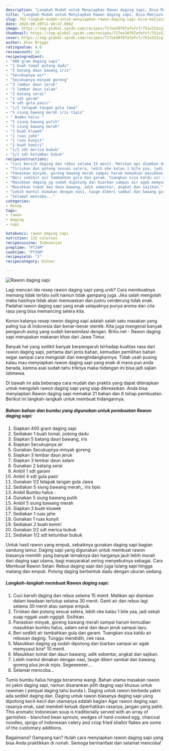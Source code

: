 ```yaml
---
description: "Langkah Mudah untuk Menyiapkan Rawon daging sapi, Bisa Manjain Lidah"
title: "Langkah Mudah untuk Menyiapkan Rawon daging sapi, Bisa Manjain Lidah"
slug: 762-langkah-mudah-untuk-menyiapkan-rawon-daging-sapi-bisa-manjain-lidah
date: 2020-08-20T11:49:47.096Z
image: https://img-global.cpcdn.com/recipes/717ee30f07afefcf/751x532cq70/rawon-daging-sapi-foto-resep-utama.jpg
thumbnail: https://img-global.cpcdn.com/recipes/717ee30f07afefcf/751x532cq70/rawon-daging-sapi-foto-resep-utama.jpg
cover: https://img-global.cpcdn.com/recipes/717ee30f07afefcf/751x532cq70/rawon-daging-sapi-foto-resep-utama.jpg
author: Alex Briggs
ratingvalue: 4.8
reviewcount: 14
recipeingredient:
- "400 gram daging sapi"
- "1 buah tomat potong dadu"
- "5 batang daun bawang iris"
- "Secukupnya air"
- "Secukupnya minyak goreng"
- "3 lembar daun jeruk"
- "3 lembar daun salam"
- "2 batang serai"
- "1 sdt garam"
- "4 sdt gula pasir"
- "1/2 telapak tangan gula Jawa"
- "5 siung bawang merah iris tipis"
- " Bumbu halus "
- "5 siung bawang putih"
- "5 siung bawang merah"
- "3 buah kluwek"
- "1 ruas jahe"
- "1 ruas kunyit"
- "2 buah kemiri"
- "1/2 sdt merica bubuk"
- "1/2 sdt ketumbar bubuk"
recipeinstructions:
- "Cuci bersih daging dan rebus selama 15 menit. Matikan api diamkan dalam keadaan tertutup selama 30 menit. Ganti air dan rebus lagi selama 30 menit atau sampai empuk."
- "Tiriskan dan potong sesuai selera, lebih oke kalau 1 bite yaa, jadi sekali suap nggak usah nggigit. Sisihkan."
- "Panaskan minyak, goreng bawang merah sampai harum kemudian masukkan bumbu halus, salam serai dan daun jeruk sampai layu."
- "Beri sedikit air tambahkan gula dan garam. Tuangkan sisa kaldu air rebusan daging. Tunggu mendidih, cek rasa."
- "Masukkan daging yg sudah dipotong dan biarkan sampai air agak memyusut kira² 10 menit."
- "Masukkan tomat dan daun bawang, adik sebentar, angkat dan sajikan."
- "Lebih mantul dimakan dengan nasi, tauge diberi sambal dan bawang goreng plus jeruk nipis. Segeeeeeer...."
- "Selamat mencoba..."
categories:
- Resep
tags:
- rawon
- daging
- sapi

katakunci: rawon daging sapi 
nutrition: 132 calories
recipecuisine: Indonesian
preptime: "PT34M"
cooktime: "PT35M"
recipeyield: "1"
recipecategory: Dinner

---
```



![Rawon daging sapi](https://img-global.cpcdn.com/recipes/717ee30f07afefcf/751x532cq70/rawon-daging-sapi-foto-resep-utama.jpg)

Lagi mencari ide resep rawon daging sapi yang unik? Cara membuatnya memang tidak terlalu sulit namun tidak gampang juga. Jika salah mengolah maka hasilnya tidak akan memuaskan dan justru cenderung tidak enak. Padahal rawon daging sapi yang enak selayaknya punya aroma dan cita rasa yang bisa memancing selera kita.

Konon katanya resep rawon daging sapi adalah salah satu masakan yang paling tua di Indonesia dan benar-benar otentik. Kita juga mengenal banyak pengaruh asing yang sudah berasimilasi dengan. Brilio.net - Rawon daging sapi merupakan makanan khas dari Jawa Timur.

Banyak hal yang sedikit banyak berpengaruh terhadap kualitas rasa dari rawon daging sapi, pertama dari jenis bahan, kemudian pemilihan bahan segar sampai cara mengolah dan menghidangkannya. Tidak usah pusing kalau mau menyiapkan rawon daging sapi yang enak di mana pun anda berada, karena asal sudah tahu triknya maka hidangan ini bisa jadi sajian istimewa.


Di bawah ini ada beberapa cara mudah dan praktis yang dapat diterapkan untuk mengolah rawon daging sapi yang siap dikreasikan. Anda bisa menyiapkan Rawon daging sapi memakai 21 bahan dan 8 tahap pembuatan. Berikut ini langkah-langkah untuk membuat hidangannya.

<!--inarticleads1-->

##### Bahan-bahan dan bumbu yang digunakan untuk pembuatan Rawon daging sapi:

1. Siapkan 400 gram daging sapi
1. Sediakan 1 buah tomat, potong dadu
1. Siapkan 5 batang daun bawang, iris
1. Siapkan Secukupnya air
1. Gunakan Secukupnya minyak goreng
1. Siapkan 3 lembar daun jeruk
1. Siapkan 3 lembar daun salam
1. Gunakan 2 batang serai
1. Ambil 1 sdt garam
1. Ambil 4 sdt gula pasir
1. Gunakan 1/2 telapak tangan gula Jawa
1. Sediakan 5 siung bawang merah,, iris tipis
1. Ambil  Bumbu halus :
1. Gunakan 5 siung bawang putih
1. Ambil 5 siung bawang merah
1. Siapkan 3 buah kluwek
1. Sediakan 1 ruas jahe
1. Gunakan 1 ruas kunyit
1. Sediakan 2 buah kemiri
1. Gunakan 1/2 sdt merica bubuk
1. Sediakan 1/2 sdt ketumbar bubuk


Untuk hasil rawon yang empuk, sebaiknya gunakan daging sapi bagian sandung lamur. Daging sapi yang digunakan untuk membuat rawon biasanya memilih yang banyak lemaknya dan harganya jauh lebih murah dari daging sapi utama, bagi masyarakat sering menyebutnya sebagai. Cara Membuat Rawon Setan: Rebus daging sapi dan juga tulang sapi hingga matang dan empuk. Potong daging berbentuk dadu dengan ukuran sedang. 

<!--inarticleads2-->

##### Langkah-langkah membuat Rawon daging sapi:

1. Cuci bersih daging dan rebus selama 15 menit. Matikan api diamkan dalam keadaan tertutup selama 30 menit. Ganti air dan rebus lagi selama 30 menit atau sampai empuk.
1. Tiriskan dan potong sesuai selera, lebih oke kalau 1 bite yaa, jadi sekali suap nggak usah nggigit. Sisihkan.
1. Panaskan minyak, goreng bawang merah sampai harum kemudian masukkan bumbu halus, salam serai dan daun jeruk sampai layu.
1. Beri sedikit air tambahkan gula dan garam. Tuangkan sisa kaldu air rebusan daging. Tunggu mendidih, cek rasa.
1. Masukkan daging yg sudah dipotong dan biarkan sampai air agak memyusut kira² 10 menit.
1. Masukkan tomat dan daun bawang, adik sebentar, angkat dan sajikan.
1. Lebih mantul dimakan dengan nasi, tauge diberi sambal dan bawang goreng plus jeruk nipis. Segeeeeeer....
1. Selamat mencoba...


Tumis bumbu halus hingga beraroma wangi. Bahan utama masakan rawon ini yakni daging sapi, namun disarankan pilih daging sapi khusus untuk rawonan ( penjual daging tahu bunda ). Daging untuk rawon berbeda yakni ada sedikit daging dan. Daging untuk rawon biasanya daging sapi yang dipotong kecil-kecil dan utamanya adalah bagian Agar rawon daging sapi rasanya enak, saat membeli keluak diperhatikan rasanya, jangan yang pahit. This aromatic Indonesian soup is traditionally served with an array of garnishes - blanched bean sprouts, wedges of hard-cooked egg, charcoal noodles, sprigs of Indonesian celery and crisp fried shallot flakes are some of the customary additions. 

Bagaimana? Gampang kan? Itulah cara menyiapkan rawon daging sapi yang bisa Anda praktikkan di rumah. Semoga bermanfaat dan selamat mencoba!
